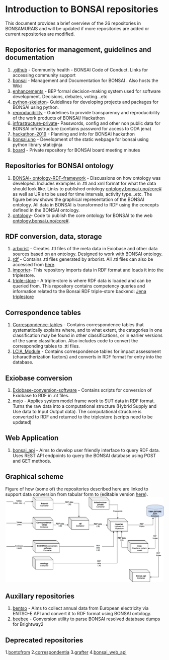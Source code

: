 # Introduction to BONSAI repositories
This document provides a brief overview of the 26 repositories in BONSAMURAIS and will be updated if more repositories 
are added or current repositories are modified. 

## Repositories for management, guidelines and documentation
1. [.github](https://github.com/BONSAMURAIS/.github) - Community health -  BONSAI Code of Conduct. Links for accessing community support
2. [bonsai](https://github.com/BONSAMURAIS/bonsai) - Management and Documentation for BONSAI . Also hosts the Wiki
3. [enhancements](https://github.com/BONSAMURAIS/enhancements) - BEP formal decision-making system used for software development. Decisions, debates, voting...etc
4. [python-skeleton](https://github.com/BONSAMURAIS/python-skeleton)- Guidelines for developing projects and packages for BONSAI using python.
5. [reproducibility](https://github.com/BONSAMURAIS/reproducibility) - Guidelines to provide transparency and reproducibility of the work products of BONSAI/ Hackathon
6. [infrastructure-private](https://github.com/BONSAMURAIS/infrastructure-private)- Passwords, config and other non public data for BONSAI infrastructure (contains password for access to ODA jena)
7. [hackathon-2019](https://github.com/BONSAMURAIS/hackathon-2019) - Planning and info for BONSAI hackathon
8. [bonsai.uno](https://github.com/BONSAMURAIS/bonsai.uno) - Development of the static webpage for bonsai using python library staticjinja
9. [board](https://github.com/BONSAMURAIS/board) - Private repository for BONSAI board meeting minutes

## Repositories for BONSAI ontology
1. [BONSAI- ontology-RDF-framework](https://github.com/BONSAMURAIS/BONSAI-ontology-RDF-framework) - Discussions on how ontology was developed. Includes examples in .ttl and xml format for what the data should look like. Links to published ontology [ontology.bonsai.uno/core#](ontology.bonsai.uno/core#) as well as URIs to be used for time intervals, activity type...etc. The figure below shows the graphical representation of the BONSAI ontology. All data in BONSAI is transformed to RDF using the concepts defined in the BONSAI ontology. 
2. [ontology](https://github.com/BONSAMURAIS/ontology)- Code to publish the core ontology for BONSAI to the web [ontology.bonsai.uno/core#](ontology.bonsai.uno/core#).

## RDF conversion, data, storage
1. [arborist](https://github.com/BONSAMURAIS/arborist) - Creates .ttl files of the meta data in Exiobase and other data sources based on an ontology. Designed to work with BONSAI ontology. 
2. [rdf](https://github.com/BONSAMURAIS/rdf) - Contains .ttl files generated by arborist. All .ttl files can also be accessed from [here](rdf.bonsai.uno).
3. [importer](https://github.com/BONSAMURAIS/importer)- This repository imports data in RDF format and loads it into the triplestore.
4. [triple-store](https://github.com/BONSAMURAIS/triple-store) - A triple-store is where RDF data is loaded and can be queried from. This repository contains competency queries and information related to the Bonsai RDF triple-store backend: [Jena triplestore](https://odas.aau.dk/fuseki/bonsai/query)

## Correspondence tables
1. [Correspondence-tables](https://github.com/BONSAMURAIS/Correspondence-tables) - Contains correspondence tables that systematically explains where, and to what extent, the categories in one classification may be found in other classifications, or in earlier versions of the same classification. Also includes code to convert the corresponding tables to .ttl files.
2. [LCIA_Module](https://github.com/BONSAMURAIS/LCIA_Module) - Contains correspondence tables for impact assessment (charactherization factors) and converts in RDF format for entry into the database.

## Exiobase conversion
1. [Exiobase-conversion-software](https://github.com/BONSAMURAIS/Exiobase-conversion-software) - Contains scripts for conversion of Exiobase to RDF in .nt files. 
2. [mojo](https://github.com/BONSAMURAIS/mojo) - Applies system model frame work to SUT data in RDF format. Turns the raw data into a computational structure (Hybrid Supply and Use data to Input Output data). The computational structure is converted to RDF and returned to the triplestore (scripts need to be updated)

## Web Application
1. [bonsai_api](https://github.com/BONSAMURAIS/bonsai_api) - Aims to develop user friendly interface to query RDF data. Uses REST API endpoints to query the BONSAI database using POST and GET methods.

## Graphical scheme
Figure of how (some of) the repositories described here are linked to support data conversion from tabular form to  (editable version [here](https://github.com/BONSAMURAIS/bonsai/blob/master/Bonsai_git_scheme.drawio)).
![](https://github.com/BONSAMURAIS/bonsai/blob/master/Bonsai_git_scheme.png)

## Auxillary repositories
1. [bentso](https://github.com/BONSAMURAIS/bentso) - Aims to collect annual data from European electricity via ENTSO-E API and convert it to RDF format using BONSAI ontology.
2. [beebee](https://github.com/BONSAMURAIS/beebee) - Conversion utility to parse BONSAI resolved database dumps for Brightway2

## Deprecated repositories
1.[bontofrom](https://github.com/BONSAMURAIS/bontofrom)
2.[correspondentia](https://github.com/BONSAMURAIS/correspondentia)
3.[grafter](https://github.com/BONSAMURAIS/grafter)
4.[bonsai_web_api](https://github.com/BONSAMURAIS/bonsai_web_api)

